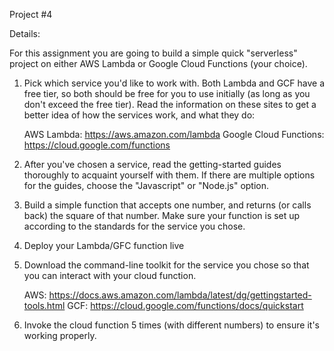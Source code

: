 Project #4


Details:
 
 For this assignment you are going to build a simple quick "serverless" project on either AWS Lambda or Google Cloud Functions (your choice).

1. Pick which service you'd like to work with. Both Lambda and GCF have a free tier, so both should be free for you to use initially (as long as you don't exceed the free tier). Read the information on these sites to get a better idea of how the services work, and what they do:

    AWS Lambda: https://aws.amazon.com/lambda
    Google Cloud Functions: https://cloud.google.com/functions

2. After you've chosen a service, read the getting-started guides thoroughly to acquaint yourself with them. If there are multiple options for the guides, choose the "Javascript" or "Node.js" option.

3. Build a simple function that accepts one number, and returns (or calls back) the square of that number. Make sure your function is set up according to the standards for the service you chose.

4. Deploy your Lambda/GFC function live

5. Download the command-line toolkit for the service you chose so that you can interact with your cloud function.

    AWS: https://docs.aws.amazon.com/lambda/latest/dg/gettingstarted-tools.html
   GCF: https://cloud.google.com/functions/docs/quickstart

6. Invoke the cloud function 5 times (with different numbers) to ensure it's working properly.